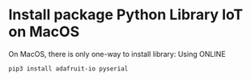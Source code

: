 # Install package Python Library IoT on MacOS
On MacOS, there is only one-way to install library: Using ONLINE

```
pip3 install adafruit-io pyserial
```
